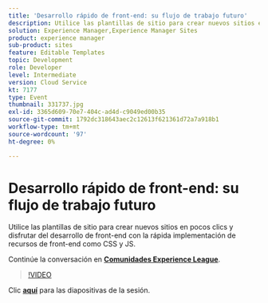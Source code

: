 ```yaml
---
title: 'Desarrollo rápido de front-end: su flujo de trabajo futuro'
description: Utilice las plantillas de sitio para crear nuevos sitios en pocos clics y disfrutar del desarrollo de front-end con la rápida implementación de recursos de front-end como CSS y JS. Esta sesión se entregó como parte del evento de contenido de Adobe Developers Live.
solution: Experience Manager,Experience Manager Sites
product: experience manager
sub-product: sites
feature: Editable Templates
topic: Development
role: Developer
level: Intermediate
version: Cloud Service
kt: 7177
type: Event
thumbnail: 331737.jpg
exl-id: 3365d609-70e7-404c-ad4d-c9049ed00b35
source-git-commit: 1792dc318643aec2c12613f621361d72a7a918b1
workflow-type: tm+mt
source-wordcount: '97'
ht-degree: 0%

---
```


# Desarrollo rápido de front-end: su flujo de trabajo futuro

Utilice las plantillas de sitio para crear nuevos sitios en pocos clics y disfrutar del desarrollo de front-end con la rápida implementación de recursos de front-end como CSS y JS.

Continúe la conversación en **[Comunidades Experience League](https://adobe.ly/36Yd3v6)**.

>[!VIDEO](https://video.tv.adobe.com/v/331737/?quality=12&learn=on&hidetitle=true)

Clic **[aquí](/help/adobe-developers-live/assets/rapid-frontend-devlopment.pdf)** para las diapositivas de la sesión.
